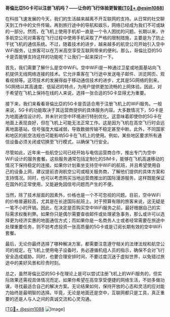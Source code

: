 **哥倫比亞5G卡可以注册飞机吗？——让你的飞行体验更智能[[TG💪+ @esim1088](https://t.me/s/esim1088)]**

在科技飞速发展的今天，我们的生活越来越离不开互联网的支持。从日常的社交聊天到工作中的文件传输，再到旅行途中的导航和娱乐，网络已经成为我们不可或缺的一部分。然而，在飞机上使用手机却一直是一个令人困扰的问题。长期以来，许多航空公司对乘客在飞行过程中使用手机采取了严格的限制措施，主要是为了防止干扰飞机的通信系统。不过，随着技术的进步，越来越多的航空公司开始引入空中WiFi服务，让旅客可以在万米高空享受互联网带来的便利。那么，哥倫比亞的5G卡是否能够支持这样的功能呢？让我们一起来探讨一下。

首先，我们需要了解什么是空中WiFi。空中WiFi是一种通过卫星或地面基站向飞机提供无线网络连接的技术。它允许乘客在飞行途中发送电子邮件、浏览网页、观看视频等。这项技术的发展得益于移动通信技术的进步，尤其是5G网络的到来。5G网络以其高速度、低延迟的特点，为用户提供更加流畅的上网体验。因此，对于希望在飞机上保持在线的人来说，选择一张合适的5G卡显得尤为重要。

接下来，我们来看看哥倫比亞的5G卡是否适合用于注册飞机上的WiFi服务。一般来说，5G卡的功能取决于其运营商提供的具体服务内容。大多数情况下，5G卡是为地面通信设计的，并未针对空中环境进行特别优化。这意味着即使你的5G卡在地面上表现良好，但在飞机上可能无法正常工作。这是因为飞机在高空飞行时会远离地面基站，信号强度大幅减弱，导致数据传输不稳定甚至中断。此外，不同国家和地区的航空法规也可能影响5G卡在飞机上的使用。例如，某些地区要求所有通信设备必须关闭或切换至飞行模式，以确保飞行安全。

尽管如此，近年来一些航空公司已经开始与电信运营商合作，推出专门为空中WiFi设计的服务套餐。这些服务通常包括定制化的SIM卡，能够在飞机高速移动的情况下保持稳定的连接。如果你计划乘坐支持空中WiFi的航班，并且希望使用自己的设备上网，建议提前咨询航空公司或相关服务商，了解他们提供的具体方案和支持情况。同时，也可以考虑购买当地运营商推出的国际漫游服务，这样既能保证在国外的正常使用，又能避免因信号问题而产生的不便。

当然，除了技术层面的因素外，价格也是一个不可忽视的问题。目前，空中WiFi的价格普遍较高，尤其是在长途国际航班上。对于预算有限的旅客来说，这无疑是一笔不小的开销。因此，在决定是否购买空中WiFi服务之前，最好根据自己的实际需求权衡利弊。如果你只是偶尔需要查收邮件或处理紧急事务，那么或许可以选择更为经济实惠的地面通信方式；而如果你是一名商务人士或者经常需要在旅途中处理重要任务，则不妨考虑投资一张高质量的5G卡或是订阅长期有效的空中WiFi套餐。

最后，无论你最终选择了哪种解决方案，都需要注意遵守相关的法律法规和航空公司的规定。在飞机上使用电子设备时，务必遵循机组人员的指示，确保不会对飞行安全造成威胁。同时，也要合理安排时间，不要过度沉迷于虚拟世界，以免错过旅途中的美好风景和珍贵时刻。

总之，虽然哥倫比亞的5G卡在理论上是可以尝试注册飞机上的WiFi服务的，但实际效果还需视具体情况而定。如果你希望在高空享受便捷的网络生活，不妨多做功课，寻找最适合自己的解决方案。无论结果如何，保持开放的心态和灵活的应对能力始终是最明智的选择。毕竟，无论是地面还是空中，互联网都只是工具，真正重要的还是人与人之间的真诚交流和心灵沟通。

[[TG💪+ @esim1088](https://t.me/s/esim1088) ![Image](https://i.postimg.cc/4NQfJmqS/Snipaste-2025-05-13-00-14-12.png)]